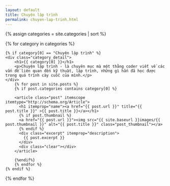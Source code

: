 ```yaml
---
layout: default
title: Chuyện lập trình
permalink: chuyen-lap-trinh.html
---
```



{% assign categories = site.categories | sort %}
<div id="index">

{% for category in categories %}

	{% if category[0] == "Chuyện lập trình" %}
	<div class="category_detail">
		<h1>{{ category[0] }}</h1>
		<p>Chuyện lập trình - là chuyên mục mà một thằng coder viết về các vấn đề liên quan đến kỹ thuật, lập trình, những gì hắn đã học được trong quá trình cày cuốc của mình.</p>
	</div>
		{% for post in site.posts %}
		{% if post.categories contains category[0] %}

		<article class="post" itemscope itemtype="http://schema.org/Article">
		  <h1 itemprop="name"><a href="{{ post.url }}" title="{{ post.title }}" >{{ post.title }}</a></h1>
		  {% if post.thumbnail %}
		  <a href="{{ post.url }}"><img src="{{ site.baseurl }}images/{{ post.thumbnail }}" alt="{{ post.title }}" class="post_thumbnail"></a>
		  {% endif %}
		  <div class="excerpt" itemprop="description">
		    {{ post.excerpt }}
		  </div>
		  <div class="clear"></div>
		</article>

		{%endif%}
		{% endfor %}
	{% endif %}

{% endfor %}
</div>

